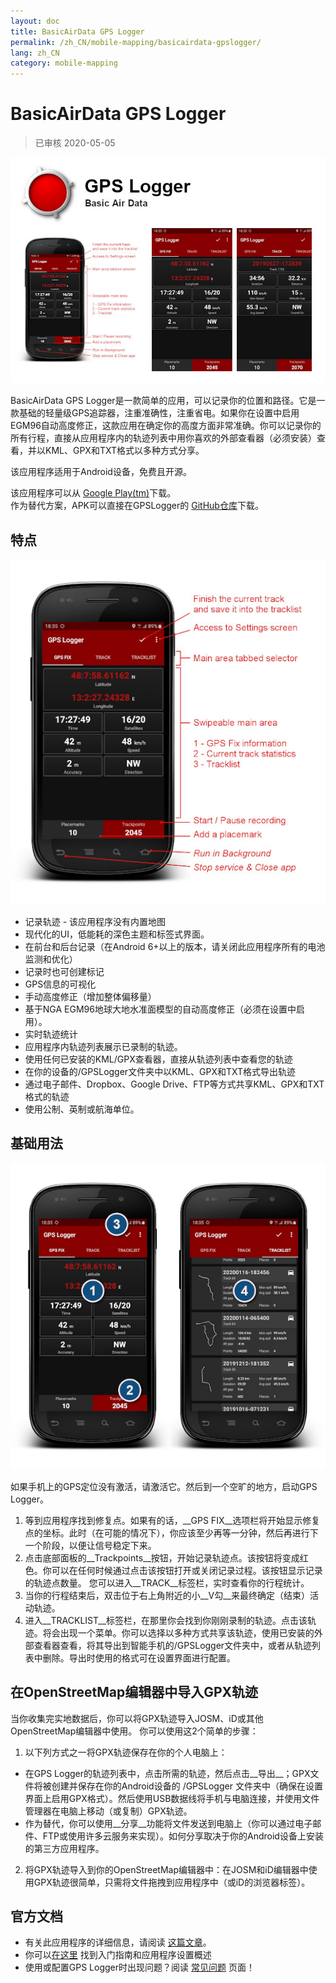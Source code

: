 ```yaml
---
layout: doc
title: BasicAirData GPS Logger
permalink: /zh_CN/mobile-mapping/basicairdata-gpslogger/
lang: zh_CN
category: mobile-mapping
---
```


BasicAirData GPS Logger
=======================

> 已审核 2020-05-05

![BasicAirData-GPSLogger-002][]

BasicAirData GPS Logger是一款简单的应用，可以记录你的位置和路径。它是一款基础的轻量级GPS追踪器，注重准确性，注重省电。如果你在设置中启用EGM96自动高度修正，这款应用在确定你的高度方面非常准确。你可以记录你的所有行程，直接从应用程序内的轨迹列表中用你喜欢的外部查看器（必须安装）查看，并以KML、GPX和TXT格式以多种方式分享。

该应用程序适用于Android设备，免费且开源。

该应用程序可以从 [Google Play(tm)](https://play.google.com/store/apps/details?id=eu.basicairdata.graziano.gpslogger)下载。<br>
作为替代方案，APK可以直接在GPSLogger的 [GitHub仓库](https://github.com/BasicAirData/GPSLogger/tree/master/apk)下载。

特点
--------

![BasicAirData-GPSLogger-000][]

* 记录轨迹 - 该应用程序没有内置地图
* 现代化的UI，低能耗的深色主题和标签式界面。
* 在前台和后台记录（在Android 6+以上的版本，请关闭此应用程序所有的电池监测和优化）
* 记录时也可创建标记
* GPS信息的可视化
* 手动高度修正（增加整体偏移量）
* 基于NGA EGM96地球大地水准面模型的自动高度修正（必须在设置中启用）。
* 实时轨迹统计
* 应用程序内轨迹列表展示已录制的轨迹。
* 使用任何已安装的KML/GPX查看器，直接从轨迹列表中查看您的轨迹
* 在你的设备的/GPSLogger文件夹中以KML、GPX和TXT格式导出轨迹
* 通过电子邮件、Dropbox、Google Drive、FTP等方式共享KML、GPX和TXT格式的轨迹
* 使用公制、英制或航海单位。

基础用法
-----------

![BasicAirData-GPSLogger-001][]

如果手机上的GPS定位没有激活，请激活它。然后到一个空旷的地方，启动GPS Logger。

1. 等到应用程序找到修复点。如果有的话，__GPS FIX__选项栏将开始显示修复点的坐标。此时（在可能的情况下），你应该至少再等一分钟，然后再进行下一个阶段，以便让信号稳定下来。
2. 点击底部面板的__Trackpoints__按钮，开始记录轨迹点。该按钮将变成红色。你可以在任何时候通过点击该按钮打开或关闭记录过程。该按钮显示记录的轨迹点数量。
您可以进入__TRACK__标签栏，实时查看你的行程统计。
3. 当你的行程结束后，双击位于右上角附近的小__V勾__来最终确定（结束）活动轨迹。
4. 进入__TRACKLIST__标签栏，在那里你会找到你刚刚录制的轨迹。点击该轨迹。将会出现一个菜单。你可以选择以多种方式共享该轨迹，使用已安装的外部查看器查看，将其导出到智能手机的/GPSLogger文件夹中，或者从轨迹列表中删除。导出时使用的格式可在设置界面进行配置。

在OpenStreetMap编辑器中导入GPX轨迹
--------------------------------------------

当你收集完实地数据后，你可以将GPX轨迹导入JOSM、iD或其他OpenStreetMap编辑器中使用。
你可以使用这2个简单的步骤：

1. 以下列方式之一将GPX轨迹保存在你的个人电脑上：
* 在GPS Logger的轨迹列表中，点击所需的轨迹，然后点击__导出__；GPX文件将被创建并保存在你的Android设备的 /GPSLogger 文件夹中（确保在设置界面上启用GPX格式）。然后使用USB数据线将手机与电脑连接，并使用文件管理器在电脑上移动（或复制）GPX轨迹。
* 作为替代，你可以使用__分享__功能将文件发送到电脑上（你可以通过电子邮件、FTP或使用许多云服务来实现）。如何分享取决于你的Android设备上安装的第三方应用程序。
2. 将GPX轨迹导入到你的OpenStreetMap编辑器中：在JOSM和iD编辑器中使用GPX轨迹很简单，只需将文件拖拽到应用程序中（或iD的浏览器标签）。

官方文档
----------------------

- 有关此应用程序的详细信息，请阅读 [这篇文章](http://www.basicairdata.eu/projects/android/android-gps-logger/)。<br>
- 你可以[在这里](http://www.basicairdata.eu/projects/android/android-gps-logger/getting-started-guide-for-gps-logger/) 找到入门指南和应用程序设置概述<br>
- 使用或配置GPS Logger时出现问题？阅读 [常见问题](https://github.com/BasicAirData/GPSLogger/blob/master/readme.md#frequently-asked-questions) 页面！

[BasicAirData-GPSLogger-002]:  /images/mobile-mapping/basicairdata-gpslogger_002.en.jpg
[BasicAirData-GPSLogger-000]:  /images/mobile-mapping/basicairdata-gpslogger_000.en.jpg
[BasicAirData-GPSLogger-001]:  /images/mobile-mapping/basicairdata-gpslogger_001.en.jpg